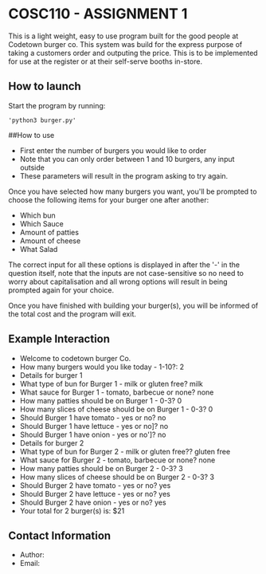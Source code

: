# COSC110 - ASSIGNMENT 1

This is a light weight, easy to use program built for the good people at 
Codetown burger co. This system was build for the express purpose of taking
a customers order and outputing the price. This is to be implemented for 
use at the register or at their self-serve booths in-store.

## How to launch
Start the program by running: 
```
'python3 burger.py'
```

##How to use
- First enter the number of burgers you would like to order
- Note that you can only order between 1 and 10 burgers, any input outside
- These parameters will result in the program asking to try again.

Once you have selected how many burgers you want, you'll be prompted to 
choose the following items for your burger one after another:
- Which bun 
- Which Sauce
- Amount of patties
- Amount of cheese
- What Salad

The correct input for all these options is displayed in after the '-' in the
question itself, note that the inputs are not case-sensitive so no need to
worry about capitalisation and all wrong options will result in being prompted 
again for your choice.

Once you have finished with building your burger(s), you will be
informed of the total cost and the program will exit.


## Example Interaction

- Welcome to codetown burger Co.
- How many burgers would you like today - 1-10?: 2
- Details for burger  1
- What type of bun for Burger 1 - milk or gluten free? milk
- What sauce for Burger 1 - tomato, barbecue or none? none
- How many patties should be on Burger 1 - 0-3? 0
- How many slices of cheese should be on Burger 1 - 0-3?  0
- Should Burger 1 have tomato - yes or no? no
- Should Burger 1 have lettuce - yes or no]? no
- Should Burger 1 have onion - yes or no']? no
- Details for burger  2
- What type of bun for Burger 2 - milk or gluten free?? gluten free
- What sauce for Burger 2 - tomato, barbecue or none? none
- How many patties should be on Burger 2 - 0-3? 3
- How many slices of cheese should be on Burger 2 - 0-3?  3
- Should Burger 2 have tomato - yes or no? yes
- Should Burger 2 have lettuce - yes or no? yes
- Should Burger 2 have onion - yes or no? yes
- Your total for 2 burger(s) is: $21


## Contact Information
- Author: 
- Email: 

